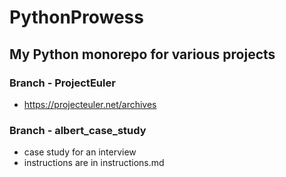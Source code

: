 # PythonProwess

## My Python monorepo for various projects

### Branch - ProjectEuler
  - https://projecteuler.net/archives

### Branch - albert_case_study
  - case study for an interview
  - instructions are in instructions.md
